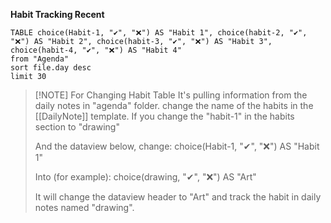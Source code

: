 **Habit Tracking Recent**

```dataview
TABLE choice(Habit-1, "✔", "❌") AS "Habit 1", choice(habit-2, "✔", "❌") AS "Habit 2", choice(habit-3, "✔", "❌") AS "Habit 3", choice(habit-4, "✔", "❌") AS "Habit 4"
from "Agenda"
sort file.day desc
limit 30
```



> [!NOTE] For Changing Habit Table
> It's pulling information from the daily notes in "agenda" folder.
> change the name of the habits in the [[DailyNote]] template.
> If you change the "habit-1" in the habits section to "drawing"
> 
> And the dataview below, change: 
> choice(Habit-1, "✔", "❌") AS "Habit 1"
> 
> Into (for example): 
> choice(drawing, "✔", "❌") AS "Art"
> 
> It will change the dataview header to "Art" and track the habit in daily notes named "drawing".
